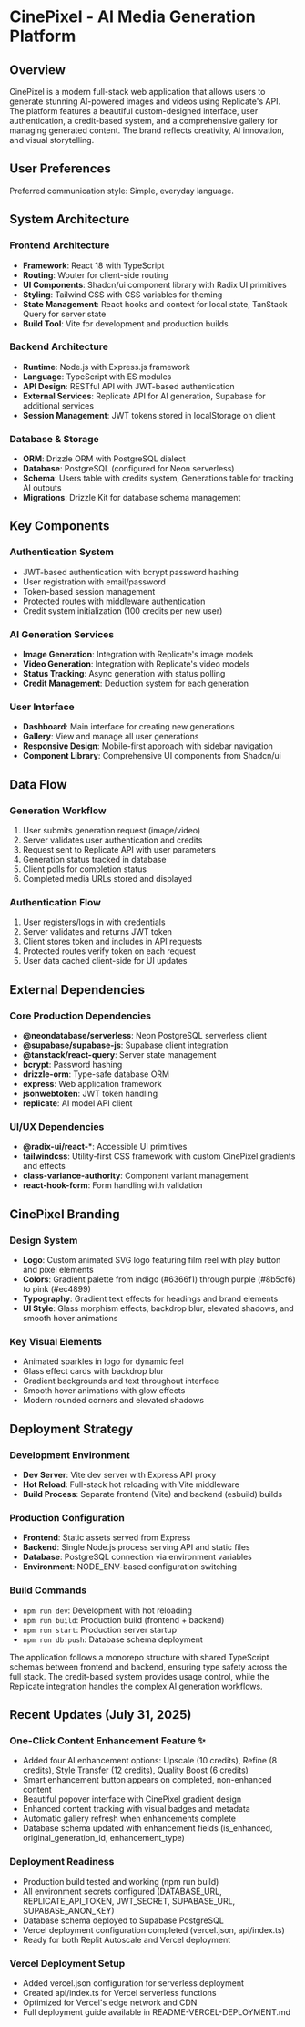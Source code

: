 # CinePixel - AI Media Generation Platform

## Overview
CinePixel is a modern full-stack web application that allows users to generate stunning AI-powered images and videos using Replicate's API. The platform features a beautiful custom-designed interface, user authentication, a credit-based system, and a comprehensive gallery for managing generated content. The brand reflects creativity, AI innovation, and visual storytelling.

## User Preferences
Preferred communication style: Simple, everyday language.

## System Architecture

### Frontend Architecture
- **Framework**: React 18 with TypeScript
- **Routing**: Wouter for client-side routing
- **UI Components**: Shadcn/ui component library with Radix UI primitives
- **Styling**: Tailwind CSS with CSS variables for theming
- **State Management**: React hooks and context for local state, TanStack Query for server state
- **Build Tool**: Vite for development and production builds

### Backend Architecture
- **Runtime**: Node.js with Express.js framework
- **Language**: TypeScript with ES modules
- **API Design**: RESTful API with JWT-based authentication
- **External Services**: Replicate API for AI generation, Supabase for additional services
- **Session Management**: JWT tokens stored in localStorage on client

### Database & Storage
- **ORM**: Drizzle ORM with PostgreSQL dialect
- **Database**: PostgreSQL (configured for Neon serverless)
- **Schema**: Users table with credits system, Generations table for tracking AI outputs
- **Migrations**: Drizzle Kit for database schema management

## Key Components

### Authentication System
- JWT-based authentication with bcrypt password hashing
- User registration with email/password
- Token-based session management
- Protected routes with middleware authentication
- Credit system initialization (100 credits per new user)

### AI Generation Services
- **Image Generation**: Integration with Replicate's image models
- **Video Generation**: Integration with Replicate's video models
- **Status Tracking**: Async generation with status polling
- **Credit Management**: Deduction system for each generation

### User Interface
- **Dashboard**: Main interface for creating new generations
- **Gallery**: View and manage all user generations
- **Responsive Design**: Mobile-first approach with sidebar navigation
- **Component Library**: Comprehensive UI components from Shadcn/ui

## Data Flow

### Generation Workflow
1. User submits generation request (image/video)
2. Server validates user authentication and credits
3. Request sent to Replicate API with user parameters
4. Generation status tracked in database
5. Client polls for completion status
6. Completed media URLs stored and displayed

### Authentication Flow
1. User registers/logs in with credentials
2. Server validates and returns JWT token
3. Client stores token and includes in API requests
4. Protected routes verify token on each request
5. User data cached client-side for UI updates

## External Dependencies

### Core Production Dependencies
- **@neondatabase/serverless**: Neon PostgreSQL serverless client
- **@supabase/supabase-js**: Supabase client integration
- **@tanstack/react-query**: Server state management
- **bcrypt**: Password hashing
- **drizzle-orm**: Type-safe database ORM
- **express**: Web application framework
- **jsonwebtoken**: JWT token handling
- **replicate**: AI model API client

### UI/UX Dependencies
- **@radix-ui/react-***: Accessible UI primitives
- **tailwindcss**: Utility-first CSS framework with custom CinePixel gradients and effects
- **class-variance-authority**: Component variant management
- **react-hook-form**: Form handling with validation

## CinePixel Branding

### Design System
- **Logo**: Custom animated SVG logo featuring film reel with play button and pixel elements
- **Colors**: Gradient palette from indigo (#6366f1) through purple (#8b5cf6) to pink (#ec4899)
- **Typography**: Gradient text effects for headings and brand elements
- **UI Style**: Glass morphism effects, backdrop blur, elevated shadows, and smooth hover animations

### Key Visual Elements
- Animated sparkles in logo for dynamic feel
- Glass effect cards with backdrop blur
- Gradient backgrounds and text throughout interface
- Smooth hover animations with glow effects
- Modern rounded corners and elevated shadows

## Deployment Strategy

### Development Environment
- **Dev Server**: Vite dev server with Express API proxy
- **Hot Reload**: Full-stack hot reloading with Vite middleware
- **Build Process**: Separate frontend (Vite) and backend (esbuild) builds

### Production Configuration
- **Frontend**: Static assets served from Express
- **Backend**: Single Node.js process serving API and static files
- **Database**: PostgreSQL connection via environment variables
- **Environment**: NODE_ENV-based configuration switching

### Build Commands
- `npm run dev`: Development with hot reloading
- `npm run build`: Production build (frontend + backend)
- `npm run start`: Production server startup
- `npm run db:push`: Database schema deployment

The application follows a monorepo structure with shared TypeScript schemas between frontend and backend, ensuring type safety across the full stack. The credit-based system provides usage control, while the Replicate integration handles the complex AI generation workflows.

## Recent Updates (July 31, 2025)

### One-Click Content Enhancement Feature ✨
- Added four AI enhancement options: Upscale (10 credits), Refine (8 credits), Style Transfer (12 credits), Quality Boost (6 credits)
- Smart enhancement button appears on completed, non-enhanced content
- Beautiful popover interface with CinePixel gradient design
- Enhanced content tracking with visual badges and metadata
- Automatic gallery refresh when enhancements complete
- Database schema updated with enhancement fields (is_enhanced, original_generation_id, enhancement_type)

### Deployment Readiness
- Production build tested and working (npm run build)
- All environment secrets configured (DATABASE_URL, REPLICATE_API_TOKEN, JWT_SECRET, SUPABASE_URL, SUPABASE_ANON_KEY)
- Database schema deployed to Supabase PostgreSQL
- Vercel deployment configuration completed (vercel.json, api/index.ts)
- Ready for both Replit Autoscale and Vercel deployment

### Vercel Deployment Setup
- Added vercel.json configuration for serverless deployment
- Created api/index.ts for Vercel serverless functions
- Optimized for Vercel's edge network and CDN
- Full deployment guide available in README-VERCEL-DEPLOYMENT.md